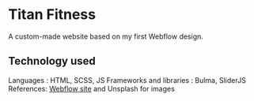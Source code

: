 # Titan Fitness
A custom-made website based on my first Webflow design.

## Technology used

Languages : HTML, SCSS, JS
Frameworks and libraries : Bulma, SliderJS
References: [Webflow site](https://titan-fitness-aigle.webflow.io/) and Unsplash for images
